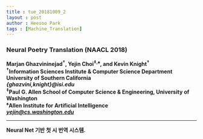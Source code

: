 ```yaml
---
title : tue_20181009_2
layout : post
author : Heesoo Park
tags : [Machine_Translation]
---
```


<h3>Neural Poetry Translation (NAACL 2018)</h3>


<p>

<b>Marjan Ghazvininejad<sup>†</sup>, Yejin Choi<sup>‡,♠</sup>, and Kevin Knight<sup>†</sup><br/>
<sup>†</sup>Information Sciences Institute & Computer Science Department<br/>
University of Southern California<br/>
<em>{ghazvini,knight}@isi.edu</em><br/>
<sup>‡</sup>Paul G. Allen School of Computer Science & Engineering, University of Washington<br/>
<sup>♠</sup>Allen Institute for Artificial Intelligence<br/>
<em>yejin@cs.washington.edu</em>








</p>

<hr />
<p>
Neural Net 기반 첫 시 번역 시스템.
</p>